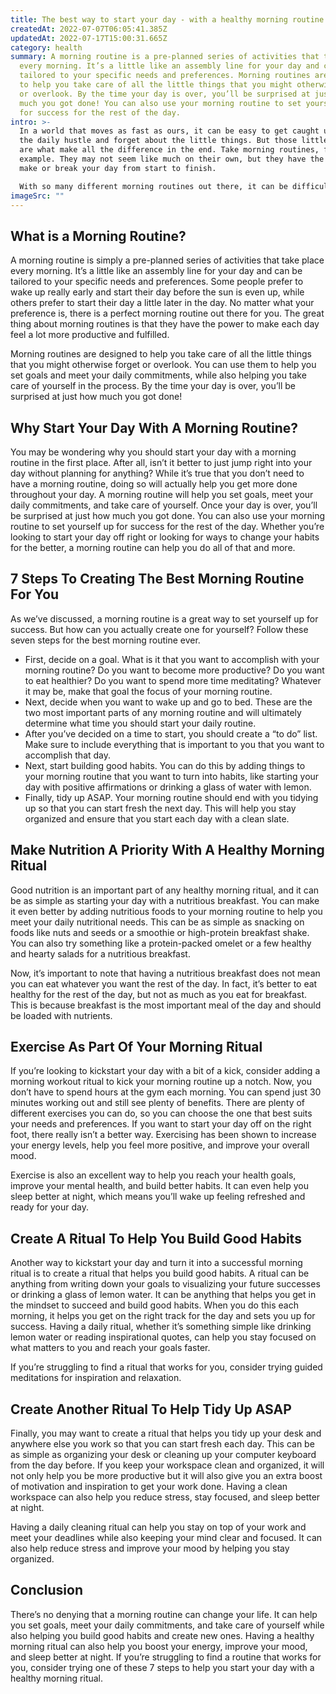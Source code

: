 ```yaml
---
title: The best way to start your day - with a healthy morning routine
createdAt: 2022-07-07T06:05:41.385Z
updatedAt: 2022-07-17T15:00:31.665Z
category: health
summary: A morning routine is a pre-planned series of activities that take place
  every morning. It’s a little like an assembly line for your day and can be
  tailored to your specific needs and preferences. Morning routines are designed
  to help you take care of all the little things that you might otherwise forget
  or overlook. By the time your day is over, you’ll be surprised at just how
  much you got done! You can also use your morning routine to set yourself up
  for success for the rest of the day.
intro: >-
  In a world that moves as fast as ours, it can be easy to get caught up in
  the daily hustle and forget about the little things. But those little things
  are what make all the difference in the end. Take morning routines, for
  example. They may not seem like much on their own, but they have the power to
  make or break your day from start to finish. 

  With so many different morning routines out there, it can be difficult to know which one is right for you. There are those that are super long and involved, and others that are much shorter and simpler. Whether you’re looking for something simple or something a little more intense, we’ve got you covered with this ultimate guide on how to start your day with a healthy routine.
imageSrc: ""
---
```


## What is a Morning Routine?

A morning routine is simply a pre-planned series of activities that take place every morning. It’s a little like an assembly line for your day and can be tailored to your specific needs and preferences. Some people prefer to wake up really early and start their day before the sun is even up, while others prefer to start their day a little later in the day. No matter what your preference is, there is a perfect morning routine out there for you. The great thing about morning routines is that they have the power to make each day feel a lot more productive and fulfilled.

Morning routines are designed to help you take care of all the little things that you might otherwise forget or overlook. You can use them to help you set goals and meet your daily commitments, while also helping you take care of yourself in the process. By the time your day is over, you’ll be surprised at just how much you got done!

## Why Start Your Day With A Morning Routine?

You may be wondering why you should start your day with a morning routine in the first place. After all, isn’t it better to just jump right into your day without planning for anything? While it’s true that you don’t need to have a morning routine, doing so will actually help you get more done throughout your day. A morning routine will help you set goals, meet your daily commitments, and take care of yourself. Once your day is over, you’ll be surprised at just how much you got done. You can also use your morning routine to set yourself up for success for the rest of the day. Whether you’re looking to start your day off right or looking for ways to change your habits for the better, a morning routine can help you do all of that and more.

## 7 Steps To Creating The Best Morning Routine For You

As we’ve discussed, a morning routine is a great way to set yourself up for success. But how can you actually create one for yourself? Follow these seven steps for the best morning routine ever.

- First, decide on a goal. What is it that you want to accomplish with your morning routine? Do you want to become more productive? Do you want to eat healthier? Do you want to spend more time meditating? Whatever it may be, make that goal the focus of your morning routine.
- Next, decide when you want to wake up and go to bed. These are the two most important parts of any morning routine and will ultimately determine what time you should start your daily routine.
- After you’ve decided on a time to start, you should create a “to do” list. Make sure to include everything that is important to you that you want to accomplish that day.
- Next, start building good habits. You can do this by adding things to your morning routine that you want to turn into habits, like starting your day with positive affirmations or drinking a glass of water with lemon.
- Finally, tidy up ASAP. Your morning routine should end with you tidying up so that you can start fresh the next day. This will help you stay organized and ensure that you start each day with a clean slate.

## Make Nutrition A Priority With A Healthy Morning Ritual

Good nutrition is an important part of any healthy morning ritual, and it can be as simple as starting your day with a nutritious breakfast. You can make it even better by adding nutritious foods to your morning routine to help you meet your daily nutritional needs. This can be as simple as snacking on foods like nuts and seeds or a smoothie or high-protein breakfast shake. You can also try something like a protein-packed omelet or a few healthy and hearty salads for a nutritious breakfast.

Now, it’s important to note that having a nutritious breakfast does not mean you can eat whatever you want the rest of the day. In fact, it’s better to eat healthy for the rest of the day, but not as much as you eat for breakfast. This is because breakfast is the most important meal of the day and should be loaded with nutrients.

## Exercise As Part Of Your Morning Ritual

If you’re looking to kickstart your day with a bit of a kick, consider adding a morning workout ritual to kick your morning routine up a notch. Now, you don’t have to spend hours at the gym each morning. You can spend just 30 minutes working out and still see plenty of benefits. There are plenty of different exercises you can do, so you can choose the one that best suits your needs and preferences. If you want to start your day off on the right foot, there really isn’t a better way. Exercising has been shown to increase your energy levels, help you feel more positive, and improve your overall mood.

Exercise is also an excellent way to help you reach your health goals, improve your mental health, and build better habits. It can even help you sleep better at night, which means you’ll wake up feeling refreshed and ready for your day.

## Create A Ritual To Help You Build Good Habits

Another way to kickstart your day and turn it into a successful morning ritual is to create a ritual that helps you build good habits. A ritual can be anything from writing down your goals to visualizing your future successes or drinking a glass of lemon water. It can be anything that helps you get in the mindset to succeed and build good habits. When you do this each morning, it helps you get on the right track for the day and sets you up for success. Having a daily ritual, whether it’s something simple like drinking lemon water or reading inspirational quotes, can help you stay focused on what matters to you and reach your goals faster.

If you’re struggling to find a ritual that works for you, consider trying guided meditations for inspiration and relaxation.

## Create Another Ritual To Help Tidy Up ASAP

Finally, you may want to create a ritual that helps you tidy up your desk and anywhere else you work so that you can start fresh each day. This can be as simple as organizing your desk or cleaning up your computer keyboard from the day before. If you keep your workspace clean and organized, it will not only help you be more productive but it will also give you an extra boost of motivation and inspiration to get your work done. Having a clean workspace can also help you reduce stress, stay focused, and sleep better at night.

Having a daily cleaning ritual can help you stay on top of your work and meet your deadlines while also keeping your mind clear and focused. It can also help reduce stress and improve your mood by helping you stay organized.

## Conclusion

There’s no denying that a morning routine can change your life. It can help you set goals, meet your daily commitments, and take care of yourself while also helping you build good habits and create new ones. Having a healthy morning ritual can also help you boost your energy, improve your mood, and sleep better at night. If you’re struggling to find a routine that works for you, consider trying one of these 7 steps to help you start your day with a healthy morning ritual.
